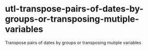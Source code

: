 # utl-transpose-pairs-of-dates-by-groups-or-transposing-mutiple-variables
Transpose pairs of dates by groups or transposing mutiple variables
